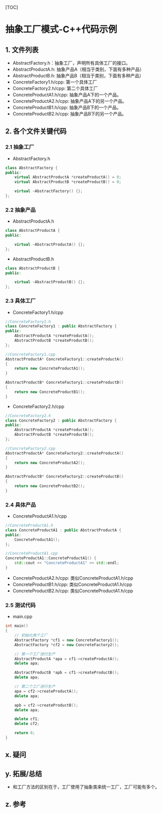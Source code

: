 [TOC]

# 抽象工厂模式-C++代码示例

## 1. 文件列表
* AbstractFactory.h：抽象工厂，声明所有具体工厂的接口。
* AbstractProductA.h: 抽象产品A（相当于类别，下面有多种产品）
* AbstractProductB.h: 抽象产品B（相当于类别，下面有多种产品）
* ConcreteFactory1.h/cpp: 第一个具体工厂
* ConcreteFactory2.h/cpp: 第二个具体工厂
* ConcreteProductA1.h/cpp: 抽象产品A下的一个产品。
* ConcreteProductA2.h/cpp: 抽象产品A下的另一个产品。
* ConcreteProductB1.h/cpp: 抽象产品B下的一个产品。
* ConcreteProductB2.h/cpp: 抽象产品B下的另一个产品。

## 2. 各个文件关键代码
### 2.1 抽象工厂
* AbstractFactory.h
```cpp
class AbstractFactory {
public:
    virtual AbstractProductA *createProductA() = 0;
    virtual AbstractProductB *createProductB() = 0;

    virtual ~AbstractFactory() {};
};

```

### 2.2 抽象产品
* AbstractProductA.h
```cpp
class AbstractProductA {
public:

    virtual ~AbstractProductA() {};
};

```
* AbstractProductB.h
```cpp
class AbstractProductB {
public:

    virtual ~AbstractProductB() {};
};

```

### 2.3 具体工厂
* ConcreteFactory1.h/cpp
```cpp
//ConcreteFactory1.h
class ConcreteFactory1 : public AbstractFactory {
public:
    AbstractProductA *createProductA();
    AbstractProductB *createProductB();
};

//ConcreteFactory1.cpp
AbstractProductA* ConcreteFactory1::createProductA()
{
    return new ConcreteProductA1();
}

AbstractProductB* ConcreteFactory1::createProductB()
{
    return new ConcreteProductB1();
}
```
* ConcreteFactory2.h/cpp
```cpp
//ConcreteFactory2.h
class ConcreteFactory2 : public AbstractFactory {
public:
    AbstractProductA *createProductA();
    AbstractProductB *createProductB();
};

//ConcreteFactory2.cpp
AbstractProductA* ConcreteFactory2::createProductA()
{
    return new ConcreteProductA2();
}

AbstractProductB* ConcreteFactory2::createProductB()
{
    return new ConcreteProductB2();
}
```

### 2.4 具体产品
* ConcreteProductA1.h/cpp
```cpp
//ConcreteProductA1.h
class ConcreteProductA1 : public AbstractProductA {
public:
    ConcreteProductA1();
};

//ConcreteProductA1.cpp
ConcreteProductA1::ConcreteProductA1() {
    std::cout << "ConcreteProductA1" << std::endl;
}

```
* ConcreteProductA2.h/cpp: 类似ConcreteProductA1.h/cpp
* ConcreteProductB1.h/cpp: 类似ConcreteProductA1.h/cpp
* ConcreteProductB2.h/cpp: 类似ConcreteProductA1.h/cpp

### 2.5 测试代码
* main.cpp
```cpp
int main()
{
    // 初始化两个工厂
    AbstractFactory *cf1 = new ConcreteFactory1();
    AbstractFactory *cf2 = new ConcreteFactory2();

    // 第一个工厂进行生产
    AbstractProductA *apa = cf1->createProductA();
    delete apa;

    AbstractProductB *apb = cf1->createProductB();
    delete apa;

    // 第二个工厂进行生产
    apa = cf2->createProductA();
    delete apa;

    apb = cf2->createProductB();
    delete apa;

    delete cf1;
    delete cf2;

    return 0;
}
```

## x. 疑问

## y. 拓展/总结
* 和工厂方法的区别在于，工厂使用了抽象类来统一工厂，工厂可能有多个。

## z. 参考

